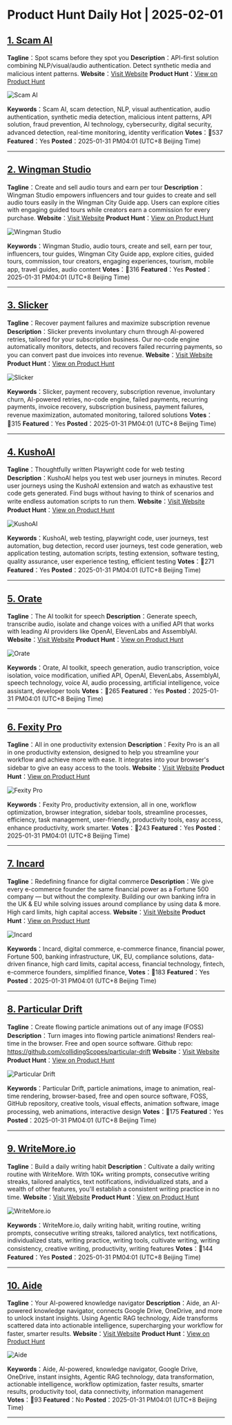 # Product Hunt Daily Hot | 2025-02-01

## [1. Scam AI ](https://www.producthunt.com/posts/scam-ai?utm_campaign=producthunt-api&utm_medium=api-v2&utm_source=Application%3A+phtrends+%28ID%3A+147529%29)
**Tagline**：Spot scams before they spot you
**Description**：API-first solution combining NLP/visual/audio authentication. Detect synthetic media and malicious intent patterns.
**Website**：[Visit Website](https://www.producthunt.com/r/F4A5KQSSHVW357?utm_campaign=producthunt-api&utm_medium=api-v2&utm_source=Application%3A+phtrends+%28ID%3A+147529%29)
**Product Hunt**：[View on Product Hunt](https://www.producthunt.com/posts/scam-ai?utm_campaign=producthunt-api&utm_medium=api-v2&utm_source=Application%3A+phtrends+%28ID%3A+147529%29)

![Scam AI ](https://ph-files.imgix.net/f90e21ca-b6ee-4545-b4ba-8430e25a6217.png?auto=format&fit=crop&frame=1&h=512&w=1024)

**Keywords**：Scam AI, scam detection, NLP, visual authentication, audio authentication, synthetic media detection, malicious intent patterns, API solution, fraud prevention, AI technology, cybersecurity, digital security, advanced detection, real-time monitoring, identity verification
**Votes**：🔺537
**Featured**：Yes
**Posted**：2025-01-31 PM04:01 (UTC+8 Beijing Time)

---

## [2. Wingman Studio](https://www.producthunt.com/posts/wingman-studio?utm_campaign=producthunt-api&utm_medium=api-v2&utm_source=Application%3A+phtrends+%28ID%3A+147529%29)
**Tagline**：Create and sell audio tours and earn per tour
**Description**：Wingman Studio empowers influencers and tour guides to create and sell audio tours easily in the Wingman City Guide app. Users can explore cities with engaging guided tours while creators earn a commission for every purchase.
**Website**：[Visit Website](https://www.producthunt.com/r/LNOL54PUHFQ35K?utm_campaign=producthunt-api&utm_medium=api-v2&utm_source=Application%3A+phtrends+%28ID%3A+147529%29)
**Product Hunt**：[View on Product Hunt](https://www.producthunt.com/posts/wingman-studio?utm_campaign=producthunt-api&utm_medium=api-v2&utm_source=Application%3A+phtrends+%28ID%3A+147529%29)

![Wingman Studio](https://ph-files.imgix.net/8719b317-2119-4e6c-9f5a-8e5298d88857.jpeg?auto=format&fit=crop&frame=1&h=512&w=1024)

**Keywords**：Wingman Studio, audio tours, create and sell, earn per tour, influencers, tour guides, Wingman City Guide app, explore cities, guided tours, commission, tour creators, engaging experiences, tourism, mobile app, travel guides, audio content
**Votes**：🔺316
**Featured**：Yes
**Posted**：2025-01-31 PM04:01 (UTC+8 Beijing Time)

---

## [3. Slicker](https://www.producthunt.com/posts/slicker?utm_campaign=producthunt-api&utm_medium=api-v2&utm_source=Application%3A+phtrends+%28ID%3A+147529%29)
**Tagline**：Recover payment failures and maximize subscription revenue
**Description**：Slicker prevents involuntary churn through AI-powered retries, tailored for your subscription business. Our no-code engine automatically monitors, detects, and recovers failed recurring payments, so you can convert past due invoices into revenue.
**Website**：[Visit Website](https://www.producthunt.com/r/S3O6VIFD7TX4CV?utm_campaign=producthunt-api&utm_medium=api-v2&utm_source=Application%3A+phtrends+%28ID%3A+147529%29)
**Product Hunt**：[View on Product Hunt](https://www.producthunt.com/posts/slicker?utm_campaign=producthunt-api&utm_medium=api-v2&utm_source=Application%3A+phtrends+%28ID%3A+147529%29)

![Slicker](https://ph-files.imgix.net/7a4b2c9f-6537-4d99-b598-53ef95457441.png?auto=format&fit=crop&frame=1&h=512&w=1024)

**Keywords**：Slicker, payment recovery, subscription revenue, involuntary churn, AI-powered retries, no-code engine, failed payments, recurring payments, invoice recovery, subscription business, payment failures, revenue maximization, automated monitoring, tailored solutions
**Votes**：🔺315
**Featured**：Yes
**Posted**：2025-01-31 PM04:01 (UTC+8 Beijing Time)

---

## [4. KushoAI](https://www.producthunt.com/posts/kushoai-4?utm_campaign=producthunt-api&utm_medium=api-v2&utm_source=Application%3A+phtrends+%28ID%3A+147529%29)
**Tagline**：Thoughtfully written Playwright code for web testing
**Description**：KushoAI helps you test web user journeys in minutes. Record user journeys using the KushoAI extension and watch as exhaustive test code gets generated. Find bugs without having to think of scenarios and write endless automation scripts to run them.
**Website**：[Visit Website](https://www.producthunt.com/r/NN4HD7IOBETAQN?utm_campaign=producthunt-api&utm_medium=api-v2&utm_source=Application%3A+phtrends+%28ID%3A+147529%29)
**Product Hunt**：[View on Product Hunt](https://www.producthunt.com/posts/kushoai-4?utm_campaign=producthunt-api&utm_medium=api-v2&utm_source=Application%3A+phtrends+%28ID%3A+147529%29)

![KushoAI](https://ph-files.imgix.net/2e361885-bb3a-4c2a-857f-69a053c1031a.png?auto=format&fit=crop&frame=1&h=512&w=1024)

**Keywords**：KushoAI, web testing, playwright code, user journeys, test automation, bug detection, record user journeys, test code generation, web application testing, automation scripts, testing extension, software testing, quality assurance, user experience testing, efficient testing
**Votes**：🔺271
**Featured**：Yes
**Posted**：2025-01-31 PM04:01 (UTC+8 Beijing Time)

---

## [5. Orate](https://www.producthunt.com/posts/orate-2?utm_campaign=producthunt-api&utm_medium=api-v2&utm_source=Application%3A+phtrends+%28ID%3A+147529%29)
**Tagline**：The AI toolkit for speech
**Description**：Generate speech, transcribe audio, isolate and change voices with a unified API that works with leading AI providers like OpenAI, ElevenLabs and AssemblyAI.
**Website**：[Visit Website](https://www.producthunt.com/r/OTY3L3JBOK5RV7?utm_campaign=producthunt-api&utm_medium=api-v2&utm_source=Application%3A+phtrends+%28ID%3A+147529%29)
**Product Hunt**：[View on Product Hunt](https://www.producthunt.com/posts/orate-2?utm_campaign=producthunt-api&utm_medium=api-v2&utm_source=Application%3A+phtrends+%28ID%3A+147529%29)

![Orate](https://ph-files.imgix.net/65cbcded-a2cd-4045-9692-325dee363c50.png?auto=format&fit=crop&frame=1&h=512&w=1024)

**Keywords**：Orate, AI toolkit, speech generation, audio transcription, voice isolation, voice modification, unified API, OpenAI, ElevenLabs, AssemblyAI, speech technology, voice AI, audio processing, artificial intelligence, voice assistant, developer tools
**Votes**：🔺265
**Featured**：Yes
**Posted**：2025-01-31 PM04:01 (UTC+8 Beijing Time)

---

## [6. Fexity Pro](https://www.producthunt.com/posts/fexity-pro?utm_campaign=producthunt-api&utm_medium=api-v2&utm_source=Application%3A+phtrends+%28ID%3A+147529%29)
**Tagline**：All in one productivity extension
**Description**：Fexity Pro is an all in one productivity extension, designed to help you streamline your workflow and achieve more with ease. It integrates into your browser's sidebar to give an easy access to the tools.
**Website**：[Visit Website](https://www.producthunt.com/r/NJ6DW7VBTECSCZ?utm_campaign=producthunt-api&utm_medium=api-v2&utm_source=Application%3A+phtrends+%28ID%3A+147529%29)
**Product Hunt**：[View on Product Hunt](https://www.producthunt.com/posts/fexity-pro?utm_campaign=producthunt-api&utm_medium=api-v2&utm_source=Application%3A+phtrends+%28ID%3A+147529%29)

![Fexity Pro](https://ph-files.imgix.net/dc50b6bb-b7bf-4943-8321-d45f04475afe.png?auto=format&fit=crop&frame=1&h=512&w=1024)

**Keywords**：Fexity Pro, productivity extension, all in one, workflow optimization, browser integration, sidebar tools, streamline processes, efficiency, task management, user-friendly, productivity tools, easy access, enhance productivity, work smarter.
**Votes**：🔺243
**Featured**：Yes
**Posted**：2025-01-31 PM04:01 (UTC+8 Beijing Time)

---

## [7. Incard](https://www.producthunt.com/posts/incard-2?utm_campaign=producthunt-api&utm_medium=api-v2&utm_source=Application%3A+phtrends+%28ID%3A+147529%29)
**Tagline**：Redefining finance for digital commerce
**Description**：We give every e-commerce founder the same financial power as a Fortune 500 company — but without the complexity. Building our own banking infra in the UK & EU while solving issues around compliance by using data & more. High card limits, high capital access.
**Website**：[Visit Website](https://www.producthunt.com/r/F2R6GUCHJ2TTFO?utm_campaign=producthunt-api&utm_medium=api-v2&utm_source=Application%3A+phtrends+%28ID%3A+147529%29)
**Product Hunt**：[View on Product Hunt](https://www.producthunt.com/posts/incard-2?utm_campaign=producthunt-api&utm_medium=api-v2&utm_source=Application%3A+phtrends+%28ID%3A+147529%29)

![Incard](https://ph-files.imgix.net/b1bc0b2e-d329-4380-85aa-937b2f382364.png?auto=format&fit=crop&frame=1&h=512&w=1024)

**Keywords**：Incard, digital commerce, e-commerce finance, financial power, Fortune 500, banking infrastructure, UK, EU, compliance solutions, data-driven finance, high card limits, capital access, financial technology, fintech, e-commerce founders, simplified finance,
**Votes**：🔺183
**Featured**：Yes
**Posted**：2025-01-31 PM04:01 (UTC+8 Beijing Time)

---

## [8. Particular Drift](https://www.producthunt.com/posts/particular-drift?utm_campaign=producthunt-api&utm_medium=api-v2&utm_source=Application%3A+phtrends+%28ID%3A+147529%29)
**Tagline**：Create flowing particle animations out of any image (FOSS)
**Description**：Turn images into flowing particle animations! Renders real-time in the browser. Free and open source software. Github repo: https://github.com/collidingScopes/particular-drift
**Website**：[Visit Website](https://www.producthunt.com/r/6UKZIYGM5CNFYI?utm_campaign=producthunt-api&utm_medium=api-v2&utm_source=Application%3A+phtrends+%28ID%3A+147529%29)
**Product Hunt**：[View on Product Hunt](https://www.producthunt.com/posts/particular-drift?utm_campaign=producthunt-api&utm_medium=api-v2&utm_source=Application%3A+phtrends+%28ID%3A+147529%29)

![Particular Drift](https://ph-files.imgix.net/b2e40f00-3279-4350-b96b-d491a34d54bb.png?auto=format&fit=crop&frame=1&h=512&w=1024)

**Keywords**：Particular Drift, particle animations, image to animation, real-time rendering, browser-based, free and open source software, FOSS, GitHub repository, creative tools, visual effects, animation software, image processing, web animations, interactive design
**Votes**：🔺175
**Featured**：Yes
**Posted**：2025-01-31 PM04:01 (UTC+8 Beijing Time)

---

## [9. WriteMore.io](https://www.producthunt.com/posts/writemore-io-1?utm_campaign=producthunt-api&utm_medium=api-v2&utm_source=Application%3A+phtrends+%28ID%3A+147529%29)
**Tagline**：Build a daily writing habit
**Description**：Cultivate a daily writing routine with WriteMore. With 10K+ writing prompts, consecutive writing streaks, tailored analytics, text notifications, individualized stats, and a wealth of other features, you'll establish a consistent writing practice in no time.
**Website**：[Visit Website](https://www.producthunt.com/r/F7FMNGNQ5LEH46?utm_campaign=producthunt-api&utm_medium=api-v2&utm_source=Application%3A+phtrends+%28ID%3A+147529%29)
**Product Hunt**：[View on Product Hunt](https://www.producthunt.com/posts/writemore-io-1?utm_campaign=producthunt-api&utm_medium=api-v2&utm_source=Application%3A+phtrends+%28ID%3A+147529%29)

![WriteMore.io](https://ph-files.imgix.net/44393581-8694-4624-80e8-75cedf794a6a.png?auto=format&fit=crop&frame=1&h=512&w=1024)

**Keywords**：WriteMore.io, daily writing habit, writing routine, writing prompts, consecutive writing streaks, tailored analytics, text notifications, individualized stats, writing practice, writing tools, cultivate writing, writing consistency, creative writing, productivity, writing features
**Votes**：🔺144
**Featured**：Yes
**Posted**：2025-01-31 PM04:01 (UTC+8 Beijing Time)

---

## [10. Aide](https://www.producthunt.com/posts/aide-2?utm_campaign=producthunt-api&utm_medium=api-v2&utm_source=Application%3A+phtrends+%28ID%3A+147529%29)
**Tagline**：Your AI-powered knowledge navigator
**Description**：Aide, an AI-powered knowledge navigator, connects Google Drive, OneDrive, and more to unlock instant insights. Using Agentic RAG technology, Aide transforms scattered data into actionable intelligence, supercharging your workflow for faster, smarter results.
**Website**：[Visit Website](https://www.producthunt.com/r/XTOIPKJGFWYI56?utm_campaign=producthunt-api&utm_medium=api-v2&utm_source=Application%3A+phtrends+%28ID%3A+147529%29)
**Product Hunt**：[View on Product Hunt](https://www.producthunt.com/posts/aide-2?utm_campaign=producthunt-api&utm_medium=api-v2&utm_source=Application%3A+phtrends+%28ID%3A+147529%29)

![Aide](https://ph-files.imgix.net/3af4a8c0-6aaa-4539-bb9f-944062732f80.png?auto=format&fit=crop&frame=1&h=512&w=1024)

**Keywords**：Aide, AI-powered, knowledge navigator, Google Drive, OneDrive, instant insights, Agentic RAG technology, data transformation, actionable intelligence, workflow optimization, faster results, smarter results, productivity tool, data connectivity, information management
**Votes**：🔺93
**Featured**：No
**Posted**：2025-01-31 PM04:01 (UTC+8 Beijing Time)

---

